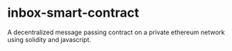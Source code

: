 # inbox-smart-contract
A decentralized message passing contract on a private ethereum network using solidity and javascript.
